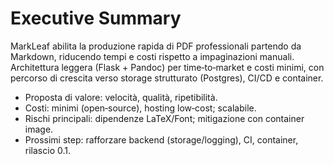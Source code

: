 # Executive Summary

MarkLeaf abilita la produzione rapida di PDF professionali partendo da Markdown, riducendo tempi e costi rispetto a impaginazioni manuali. Architettura leggera (Flask + Pandoc) per time‑to‑market e costi minimi, con percorso di crescita verso storage strutturato (Postgres), CI/CD e container.

- Proposta di valore: velocità, qualità, ripetibilità.
- Costi: minimi (open‑source), hosting low‑cost; scalabile.
- Rischi principali: dipendenze LaTeX/Font; mitigazione con container image.
- Prossimi step: rafforzare backend (storage/logging), CI, container, rilascio 0.1.

